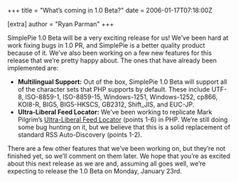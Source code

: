 +++
title = "What’s coming in 1.0 Beta?"
date = 2006-01-17T07:18:00Z

[extra]
author = "Ryan Parman"
+++

SimplePie 1.0 Beta will be a very exciting release for us! We’ve been hard at work fixing bugs in 1.0 PR, and SimplePie is a better quality product because of it. We’ve also been working on a few new features for this release that we’re pretty happy about. The ones that have already been implemented are:

- **Multilingual Support:** Out of the box, SimplePie 1.0 Beta will support all of the character sets that PHP supports by default. These include UTF-8, ISO-8859-1, ISO-8859-15, Windows-1251, Windows-1252, cp866, KOI8-R, BIG5, BIG5-HKSCS, GB2312, Shift_JIS, and EUC-JP.
- **Ultra-Liberal Feed Locator:** We’ve been working to replicate Mark Pilgrim’s [Ultra-Liberal Feed Locator](http://diveintomark.org/archives/2002/08/15/ultraliberal_rss_locator) (points 1-6) in PHP. We’re still doing some bug hunting on it, but we believe that this is a solid replacement of standard RSS Auto-Discovery (points 1-2).

There are a few other features that we’ve been working on, but they’re not finished yet, so we’ll comment on them later. We hope that you’re as excited about this next release as we are and, assuming all goes well, we’re expecting to release the 1.0 Beta on Monday, January 23rd.
